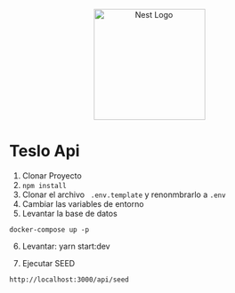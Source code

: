 <p align="center">
  <a href="http://nestjs.com/" target="blank"><img src="https://nestjs.com/img/logo-small.svg" width="200" alt="Nest Logo" /></a>
</p>

# Teslo Api

1. Clonar Proyecto
2. ``` npm install ```
3. Clonar el archivo ``` .env.template``` y renonmbrarlo a ```.env```
4. Cambiar las variables de entorno
5. Levantar la base de datos
```
docker-compose up -p
```
6. Levantar: yarn start:dev


7. Ejecutar SEED
```
http://localhost:3000/api/seed
```

